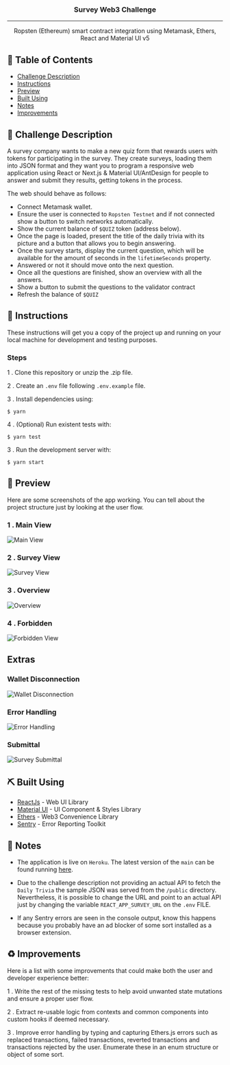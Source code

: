<h3 align="center">Survey Web3 Challenge</h3>

---

<p align="center"> Ropsten (Ethereum) smart contract integration using Metamask, Ethers, React and Material UI v5
    <br> 
</p>

## 📝 Table of Contents

-   [Challenge Description](#description)
-   [Instructions](#instructions)
-   [Preview](#preview)
-   [Built Using](#built_using)
-   [Notes](#notes)
-   [Improvements](#improvements)

## 🧐 Challenge Description <a name = "description"></a>

A survey company wants to make a new quiz form that rewards users with tokens for
participating in the survey. They create surveys, loading them into JSON format and they want you to program a responsive web application using React or Next.js & Material UI/AntDesign for people to answer and submit they results, getting tokens in the process.

The web should behave as follows:

-   Connect Metamask wallet.
-   Ensure the user is connected to `Ropsten Testnet` and if not connected show a button to switch networks automatically.
-   Show the current balance of `$QUIZ` token (address below).
-   Once the page is loaded, present the title of the daily trivia with its picture and
    a button that allows you to begin answering.
-   Once the survey starts, display the current question, which will be available for
    the amount of seconds in the `lifetimeSeconds` property.
-   Answered or not it should move onto the next question.
-   Once all the questions are finished, show an overview with all the answers.
-   Show a button to submit the questions to the validator contract
-   Refresh the balance of `$QUIZ`

## 🏁 Instructions <a name = "instructions"></a>

These instructions will get you a copy of the project up and running on your local machine for development and testing purposes.

### Steps

1 . Clone this repository or unzip the .zip file.

2 . Create an `.env` file following `.env.example` file.

3 . Install dependencies using:

```
$ yarn
```

4 . (Optional) Run existent tests with:

```
$ yarn test
```

3 . Run the development server with:

```
$ yarn start
```

## 📸 Preview <a name="preview"></a>

Here are some screenshots of the app working. You can tell about the project structure just by looking at the user flow.

### 1 . Main View

![Main View](https://github.com/dieguezguille/survey-challenge/blob/develop/assets/images/connection.png)

### 2 . Survey View

![Survey View](https://github.com/dieguezguille/survey-challenge/blob/develop/assets/images/question.png)

### 3 . Overview

![Overview](https://github.com/dieguezguille/survey-challenge/blob/develop/assets/images/overview.png)

### 4 . Forbidden

![Forbidden View](https://github.com/dieguezguille/survey-challenge/blob/develop/assets/images/forbidden-view.png)

## Extras

### Wallet Disconnection

![Wallet Disconnection](https://github.com/dieguezguille/survey-challenge/blob/develop/assets/images/disconnection.png)

### Error Handling

![Error Handling](https://github.com/dieguezguille/survey-challenge/blob/develop/assets/images/error-handling.png)

### Submittal

![Survey Submittal](https://github.com/dieguezguille/survey-challenge/blob/develop/assets/images/submittal.png)

## ⛏️ Built Using <a name = "built_using"></a>

-   [ReactJs](https://reactjs.org/) - Web UI Library
-   [Material UI](https://mui.com/) - UI Component & Styles Library
-   [Ethers](https://docs.ethers.io/v5/) - Web3 Convenience Library
-   [Sentry](https://sentry.io/) - Error Reporting Toolkit

## 📝 Notes <a name = "notes"></a>

-   The application is live on `Heroku`. The latest version of the `main` can be found running [here](https://survey-web3-challenge.herokuapp.com/).

-   Due to the challenge description not providing an actual API to fetch the `Daily Trivia` the sample JSON was served from the `/public` directory. Nevertheless, it is possible to change the URL and point to an actual API just by changing the variable `REACT_APP_SURVEY_URL` on the `.env` FILE.

-   If any Sentry errors are seen in the console output, know this happens because you probably have an ad blocker of some sort installed as a browser extension.

## ♻️ Improvements <a name = "improvements"></a>

Here is a list with some improvements that could make both the user and developer experience better:

1 . Write the rest of the missing tests to help avoid unwanted state mutations and ensure a proper user flow.

2 . Extract re-usable logic from contexts and common components into custom hooks if deemed necessary.

3 . Improve error handling by typing and capturing Ethers.js errors such as replaced transactions, failed transactions, reverted transactions and transactions rejected by the user. Enumerate these in an enum structure or object of some sort.
